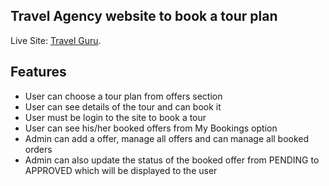 ## Travel Agency website to book a tour plan

Live Site: [Travel Guru](https://travel-guru-rahat.netlify.app/).

## Features

* User can choose a tour plan from offers section
* User can see details of the tour and can book it
* User must be login to the site to book a tour
* User can see his/her booked offers from My Bookings option
* Admin can add a offer, manage all offers and can manage all booked orders
* Admin can also update the status of the booked offer from PENDING to APPROVED which will be displayed to the user